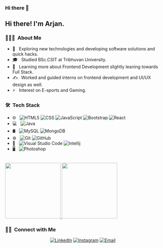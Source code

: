 ### Hi there 👋

<!--
**arjanDangol/arjanDangol** is a ✨ _special_ ✨ repository because its `README.md` (this file) appears on your GitHub profile.

Here are some ideas to get you started:

- 🔭 I’m currently working on ...
- 🌱 I’m currently learning ...
- 👯 I’m looking to collaborate on ...
- 🤔 I’m looking for help with ...
- 💬 Ask me about ...
- 📫 How to reach me: ...
- 😄 Pronouns: ...
- ⚡ Fun fact: ...
-->
<h2> Hi there! I'm Arjan.</h2>

<h3> 👨🏻‍💻 &nbsp;About Me </h3>

- 🤔 &nbsp; Exploring new technologies and developing software solutions and quick hacks.
- 🎓 &nbsp; Studied BSc.CSIT at Tribhuvan University.
- 🌱 &nbsp; Learning more about Frontend Development slightly leaning towards Full Stack.
- ✍️ &nbsp; Worked and guided interns on frontend development and UI/UX design as well.
- ⚡ &nbsp; Interest on E-sports and Gaming.

<h3> 🛠 &nbsp;Tech Stack</h3>

- 🌐 &nbsp;
  ![HTML5](https://img.shields.io/badge/-HTML5-333333?style=flat&logo=HTML5)
  ![CSS](https://img.shields.io/badge/-CSS-333333?style=flat&logo=CSS3&logoColor=1572B6)
  ![JavaScript](https://img.shields.io/badge/-JavaScript-333333?style=flat&logo=javascript)
  ![Bootstrap](https://img.shields.io/badge/-Bootstrap-333333?style=flat&logo=bootstrap&logoColor=563D7C)
  ![React](https://img.shields.io/badge/-React-333333?style=flat&logo=react)
- 💻 &nbsp;
  ![Java](https://img.shields.io/badge/-Java-333333?style=flat&logo=Java&logoColor=007396)
- 🛢 &nbsp;
  ![MySQL](https://img.shields.io/badge/-MySQL-333333?style=flat&logo=mysql)
  ![MongoDB](https://img.shields.io/badge/-MongoDB-333333?style=flat&logo=mongodb)
- ⚙️ &nbsp;
  ![Git](https://img.shields.io/badge/-Git-333333?style=flat&logo=git)
  ![GitHub](https://img.shields.io/badge/-GitHub-333333?style=flat&logo=github)
  <!--![Markdown](https://img.shields.io/badge/-Markdown-333333?style=flat&logo=markdown) -->
- 🔧 &nbsp;
  ![Visual Studio Code](https://img.shields.io/badge/-Visual%20Studio%20Code-333333?style=flat&logo=visual-studio-code&logoColor=007ACC)
  ![Intellij](	https://img.shields.io/badge/IntelliJIDEA-000000.svg?style=for-the-badge&logo=intellij-idea&logoColor=white)
- 🖥 &nbsp;
  ![Photoshop](https://img.shields.io/badge/-Photoshop-333333?style=flat&logo=adobe-photoshop)

<br/>

<a href="https://github.com/arjanDangol">
  <img height="180em" src="https://github-readme-stats.vercel.app/api?username=arjanDangol&theme=buefy&show_icons=true" />
  <img height="180em" src="https://github-readme-stats.vercel.app/api/top-langs/?username=arjanDangol&theme=buefy&layout=compact" />
</a>

<br/>

<h3> 🤝🏻 &nbsp;Connect with Me </h3>

<p align="center">
<!--<a href="https://www.arjandangol.com/"><img alt="Website" src="https://img.shields.io/badge/Website-www.arjandangol.com-blue?style=flat-square&logo=google-chrome"></a>-->
<a href="https://www.linkedin.com/in/arjan-dangol-952b2619b/"><img alt="LinkedIn" src="https://img.shields.io/badge/LinkedIn-Arjan%20Dangol-blue?style=flat-square&logo=linkedin"></a>
<a href="https://www.instagram.com/r_zone_19xx/"><img alt="Instagram" src="https://img.shields.io/badge/Instagram-r_zone_19xx-blue?style=flat-square&logo=instagram"></a>
<a href="mailto:arjan.dangol95@gmail.com"><img alt="Email" src="https://img.shields.io/badge/Email-arjan.dangol95@gmail.com-blue?style=flat-square&logo=gmail"></a>
</p>
